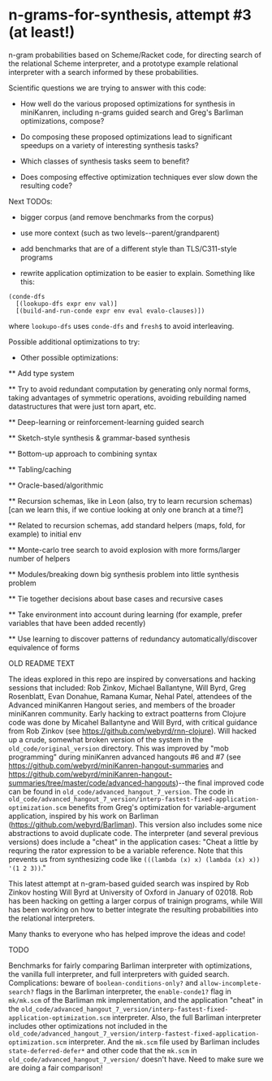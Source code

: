 # n-grams-for-synthesis, attempt #3 (at least!)

n-gram probabilities based on Scheme/Racket code, for directing search of the relational Scheme interpreter, and a prototype example relational interpreter with a search informed by these probabilities.


Scientific questions we are trying to answer with this code:

* How well do the various proposed optimizations for synthesis in miniKanren, including n-grams guided search and Greg's Barliman optimizations, compose?

* Do composing these proposed optimizations lead to significant speedups on a variety of interesting synthesis tasks?

* Which classes of synthesis tasks seem to benefit?

* Does composing effective optimization techniques ever slow down the resulting code?


Next TODOs:

* bigger corpus (and remove benchmarks from the corpus)

* use more context (such as two levels--parent/grandparent)

* add benchmarks that are of a different style than TLS/C311-style programs

* rewrite application optimization to be easier to explain. Something like this:

```
(conde-dfs
  [(lookupo-dfs expr env val)]
  [(build-and-run-conde expr env eval evalo-clauses)])
```

where `lookupo-dfs` uses `conde-dfs` and `fresh$` to avoid interleaving.


Possible additional optimizations to try:



* Other possible optimizations:

** Add type system

** Try to avoid redundant computation by generating only normal forms, taking advantages of symmetric operations, avoiding rebuilding named datastructures that were just torn apart, etc.

** Deep-learning or reinforcement-learning guided search

** Sketch-style synthesis & grammar-based synthesis

** Bottom-up approach to combining syntax

** Tabling/caching

** Oracle-based/algorithmic

** Recursion schemas, like in Leon (also, try to learn recursion schemas) [can we learn this, if we contiue looking at only one branch at a time?]

** Related to recursion schemas, add standard helpers (maps, fold, for example) to initial env

** Monte-carlo tree search to avoid explosion with more forms/larger number of helpers

** Modules/breaking down big synthesis problem into little synthesis problem

** Tie together decisions about base cases and recursive cases

** Take environment into account during learning (for example, prefer variables that have been added recently)

** Use learning to discover patterns of redundancy automatically/discover equivalence of forms


OLD README TEXT

The ideas explored in this repo are inspired by conversations and hacking sessions that included: Rob Zinkov, Michael Ballantyne, Will Byrd, Greg Rosenblatt, Evan Donahue, Ramana Kumar, Nehal Patel, attendees of the Advanced miniKanren Hangout series, and members of the broader miniKanren community.  Early hacking to extract poatterns from Clojure code was done by Micahel Ballantyne and Will Byrd, with critical guidance from Rob Zinkov (see https://github.com/webyrd/rnn-clojure).  Will hacked up a crude, somewhat broken version of the system in the `old_code/original_version` directory.  This was improved by "mob programming" during miniKanren advanced hangouts #6 and #7 (see https://github.com/webyrd/miniKanren-hangout-summaries and https://github.com/webyrd/miniKanren-hangout-summaries/tree/master/code/advanced-hangouts)--the final improved code can be found in `old_code/advanced_hangout_7_version`.  The code in `old_code/advanced_hangout_7_version/interp-fastest-fixed-application-optimization.scm` benefits from Greg's optimization for variable-argument application, inspired by his work on Barliman (https://github.com/webyrd/Barliman).  This version also includes some nice abstractions to avoid duplicate code.  The interpreter (and several previous versions) does include a "cheat" in the application cases: "Cheat a little by requring the rator expression to be a variable reference. Note that this prevents us from synthesizing code like `(((lambda (x) x) (lambda (x) x)) '(1 2 3))`."

This latest attempt at n-gram-based guided search was inspired by Rob Zinkov hosting Will Byrd at University of Oxford in January of 02018.  Rob has been hacking on getting a larger corpus of trainign programs, while Will has been working on how to better integrate the resulting probabilities into the relational interpreters.

Many thanks to everyone who has helped improve the ideas and code!

TODO

Benchmarks for fairly comparing Barliman interpreter with optimizations, the vanilla full interpreter, and full interpreters with guided search.   Complications: beware of `boolean-conditions-only?` and `allow-incomplete-search?` flags in the Barliman interpreter, the `enable-conde1?` flag in `mk/mk.scm` of the Barliman mk implementation, and the application "cheat" in the `old_code/advanced_hangout_7_version/interp-fastest-fixed-application-optimization.scm` interpreter. Also, the full Barliman interpreter includes other optimizations not included in the `old_code/advanced_hangout_7_version/interp-fastest-fixed-application-optimization.scm` interpreter.  And the `mk.scm` file used by Barliman includes `state-deferred-defer*` and other code that the `mk.scm` in `old_code/advanced_hangout_7_version/` doesn't have.  Need to make sure we are doing a fair comparison!
